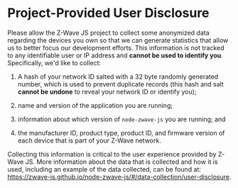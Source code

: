 # Project-Provided User Disclosure

Please allow the Z-Wave JS project to collect some anonymized data regarding the devices you own so that we can generate statistics that allow us to better focus our development efforts. This information is not tracked to any identifiable user or IP address and **cannot be used to identify you**. Specifically, we'd like to collect:

1. A hash of your network ID salted with a 32 byte randomly generated number, which is used to prevent duplicate records (this hash and salt **cannot be undone** to reveal your network ID or identify you);

2. name and version of the application you are running;

3. information about which version of `node-zwave-js` you are running; and

4. the manufacturer ID, product type, product ID, and firmware version of each device that is part of your Z-Wave network.

Collecting this information is critical to the user experience provided by Z-Wave JS. More information about the data that is collected and how it is used, including an example of the data collected, can be found at: https://zwave-js.github.io/node-zwave-js/#/data-collection/user-disclosure.
